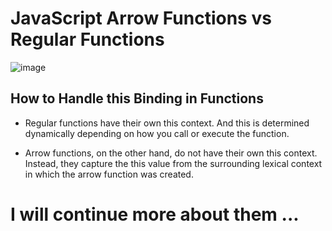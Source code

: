 # JavaScript Arrow Functions vs Regular Functions

![image](https://github.com/saidali-ibn-zafar/The-Hard-Parts-of-Object-Oriented-JavaScript/assets/120341849/969e01bf-1b16-48a9-9769-79010ed24b99)


## How to Handle this Binding in Functions
- Regular functions have their own this context. And this is determined dynamically depending on how you call or execute the function.

- Arrow functions, on the other hand, do not have their own this context. Instead, they capture the this value from the surrounding lexical context in which the arrow function was created.

# I will continue more about them ...

